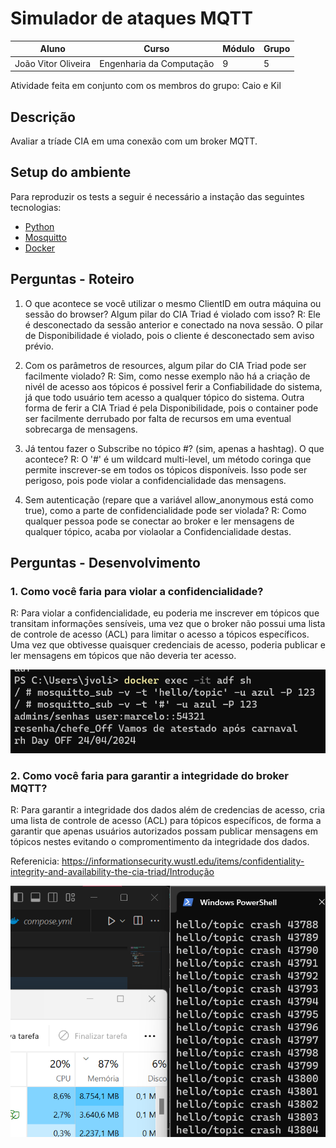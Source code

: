 # Simulador de ataques MQTT

| Aluno                    | Curso                  | Módulo | Grupo |
|--------------------------|------------------------|--------|-------|
| João Vitor Oliveira    | Engenharia da Computação | 9      | 5     |

Atividade feita em conjunto com os membros do grupo: Caio e Kil

## Descrição
Avaliar a tríade CIA em uma conexão com um broker MQTT.

## Setup do ambiente 

Para reproduzir os tests a seguir é necessário a instação das seguintes tecnologias: 
- [Python](https://www.python.org)
- [Mosquitto](https://mosquitto.org)
- [Docker](https://www.docker.com/get-started/)

## Perguntas - Roteiro
1. O que acontece se você utilizar o mesmo ClientID em outra máquina ou sessão do browser? Algum pilar do CIA Triad é violado com isso?
    R: Ele é desconectado da sessão anterior e conectado na nova sessão. O pilar de Disponibilidade é violado, pois o cliente é desconectado sem aviso prévio.

2. Com os parâmetros de resources, algum pilar do CIA Triad pode ser facilmente violado?
    R: Sim, como nesse exemplo não há a criação de nivél de acesso aos tópicos é possivel ferir a Confiabilidade do sistema, já que todo usuário tem acesso a qualquer tópico do sistema. Outra forma de ferir a CIA Triad é pela Disponibilidade, pois o container pode ser facilmente derrubado por falta de recursos em uma eventual sobrecarga de mensagens.

3. Já tentou fazer o Subscribe no tópico #? (sim, apenas a hashtag). O que acontece?
    R: O '#' é um wildcard multi-level, um método coringa que permite inscrever-se em todos os tópicos disponíveis. Isso pode ser perigoso, pois pode violar a confidencialidade das mensagens.

4. Sem autenticação (repare que a variável allow_anonymous está como true), como a parte de confidencialidade pode ser violada?
    R: Como qualquer pessoa pode se conectar ao broker e ler mensagens de qualquer tópico, acaba por violaolar a Confidencialidade destas.

## Perguntas - Desenvolvimento

### 1. Como você faria para violar a confidencialidade?
R: Para violar a confidencialidade, eu poderia me inscrever em tópicos que transitam informações sensíveis, uma vez que o broker não possui uma lista de controle de acesso (ACL) para limitar o acesso a tópicos específicos. Uma vez que obtivesse quaisquer credenciais de acesso, poderia publicar e ler mensagens em tópicos que não deveria ter acesso.

![img alt](static/confiabilidade.png)

### 2. Como você faria para garantir a integridade do broker MQTT?
R: Para garantir a integridade dos dados além de credencias de acesso, cria uma lista de controle de acesso (ACL) para tópicos específicos, de forma a garantir que apenas usuários autorizados possam publicar mensagens em tópicos nestes evitando o compromentimento da integridade dos dados.


Referenicia: https://informationsecurity.wustl.edu/items/confidentiality-integrity-and-availability-the-cia-triad/Introdução



![img alt](static/disponibilidade.png)